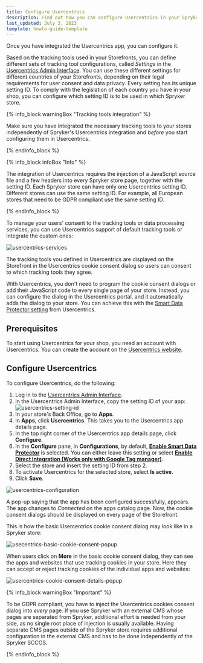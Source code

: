 ```yaml
---
title: Configure Usercentrics
description: Find out how you can configure Usercentrics in your Spryker shop
last_updated: July 3, 2023
template: howto-guide-template
---
```


Once you have integrated the Usercentrics app, you can configure it.

Based on the tracking tools used in your Storefronts, you can define different sets of tracking tool configurations, called *Settings* in the [Usercentrics Admin Interface](https://admin.usercentrics.eu/). You can use these different settings for different countries of your Storefronts, depending on their legal requirements for user consent and data privacy. Every setting has its unique setting ID. To comply with the legislation of each country you have in your shop, you can configure which setting ID is to be used in which Spryker store.

{% info_block warningBox "Tracking tools integration" %}

Make sure you have integrated the necessary tracking tools to your stores independently of Spryker's Usercentrics integration and *before* you start configuring them in Usercentrics.

{% endinfo_block %}

{% info_block infoBox "Info" %}

The integration of Usercentrics requires the injection of a JavaScript source file and a few headers into every Spryker store page, together with the setting ID. Each Spryker store can have only one Usercentrics setting ID. Different stores can use the same setting ID. For example, all European stores that need to be GDPR compliant use the same setting ID.

{% endinfo_block %}

To manage your users' consent to the tracking tools or data processing services, you can use Usercentrics support of default tracking tools or integrate the custom ones:

![usercentrics-services](https://spryker.s3.eu-central-1.amazonaws.com/docs/pbc/all/usercentrics/usercentrics/usercentrics-services.png)

The tracking tools you defined in Usercentrics are displayed on the Storefront in the Usercentrics cookie consent dialog so users can consent to which tracking tools they agree.

With Usercentrics, you don't need to program the cookie consent dialogs or add their JavaScript code to every single page of your store. Instead, you can configure the dialog in the Usercentrics portal, and it automatically adds the dialog to your store. You can achieve this with the [Smart Data Protector setting](/docs/pbc/all/usercentrics/integrate-usercentrics.html#smart-data-protector) from Usercentrics.

## Prerequisites

To start using Usercentrics for your shop, you need an account with Usercentrics. You can create the account on the [Usercentrics website](https://usercentrics.com/free-trial-web/).

## Configure Usercentrics

To configure Usercentrics, do the following:

1. Log in to the [Usercentrics Admin Interface](https://admin.usercentrics.eu/).
2. In the Usercentrics Admin Interface, copy the setting ID of your app:
   ![usercentrics-setting-id](https://spryker.s3.eu-central-1.amazonaws.com/docs/aop/user/apps/usercentrics/usercentrics-setting-id.png)
3. In your store's Back Office, go to **Apps**.
2. In **Apps**, click **Usercentrics**. This takes you to the Usercentrics app details page.
3. In the top right corner of the Usercentrics app details page, click **Configure**.
8. In the **Configure** pane, in **Configurations**, by default, **[Enable Smart Data Protector](#smart-data-protector)** is selected. You can either leave this setting or select **[Enable Direct Integration (Works only with Google Tag manager)](/docs/pbc/all/usercentrics/integrate-usercentrics.html#google-tag-manager)**.
9. Select the store and insert the setting ID from step 2.
10. To activate Usercentrics for the selected store, select **Is active**.
8. Click **Save**.

![usercentrics-configuration](https://spryker.s3.eu-central-1.amazonaws.com/docs/pbc/all/usercentrics/usercentrics/configure-usercentrics/usercentrics-configuration.png)

A pop-up saying that the app has been configured successfully, appears. The app changes to *Connected* on the apps catalog page. Now, the cookie consent dialogs should be displayed on every page of the Storefront.

This is how the basic Usercentrics cookie consent dialog may look like in a Spryker store:

![usecentrics-basic-cookie-consent-popup](https://spryker.s3.eu-central-1.amazonaws.com/docs/aop/user/apps/usercentrics/usercentrics-popup.png)

When users click on **More** in the basic cookie consent dialog, they can see the apps and websites that use tracking cookies in your store. Here they can accept or reject tracking cookies of the individual apps and websites:

![usercentrics-cookie-consent-details-popup](https://spryker.s3.eu-central-1.amazonaws.com/docs/aop/user/apps/usercentrics/usercentrics-details-popup.png)

{% info_block warningBox "Important" %}

To be GDPR compliant, you have to inject the Usercentrics cookies consent dialog into *every* page. If you use Spryker with an external CMS whose pages are separated from Spryker, additional effort is needed from your side, as no single root place of injection is usually available.
Having separate CMS pages outside of the Spryker store requires additional configuration in the external CMS and has to be done independently of the Spryker SCCOS.

{% endinfo_block %}